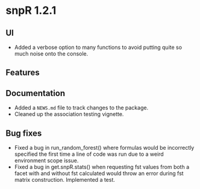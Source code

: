 # snpR 1.2.1

## UI
* Added a verbose option to many functions to avoid putting quite so much noise onto the console.

## Features

## Documentation
* Added a `NEWS.md` file to track changes to the package.
* Cleaned up the association testing vignette.


## Bug fixes
* Fixed a bug in run_random_forest() where formulas would be incorrectly specified the first time a line of code was run due to a weird environment scope issue.
* Fixed a bug in get.snpR.stats() when requesting fst values from both a facet with and without fst calculated would throw an error during fst matrix construction. Implemented a test.